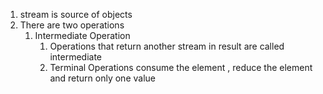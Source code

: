 1. stream is source of objects
2. There are two operations
   1. Intermediate Operation
      1. Operations that return another stream in result are called intermediate 
      2. Terminal Operations consume the element , reduce the element and return only one value
 